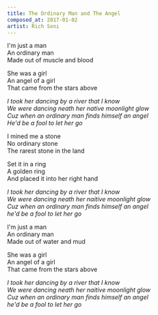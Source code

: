 ```yaml
---
title: The Ordinary Man and The Angel
composed_at: 2017-01-02
artist: Rich Soni
---
```


I'm just a man  
An ordinary man  
Made out of muscle and blood  

She was a girl  
An angel of a girl  
That came from the stars above  

*I took her dancing by a river that I know*  
*We were dancing neath her native moonlight glow*  
*Cuz when an ordinary man finds himself an angel*  
*He'd be a fool to let her go*  

I mined me a stone  
No ordinary stone  
The rarest stone in the land  

Set it in a ring  
A golden ring  
And placed it into her right hand  

*I took her dancing by a river that I know*  
*We were dancing neath her naitive moonlight glow*  
*Cuz when an ordinary man finds himself an angel*  
*he'd be a fool to let her go*  

I'm just a man  
An ordinary man  
Made out of water and mud  

She was a girl  
An angel of a girl  
That came from the stars above  

*I took her dancing by a river that I know*  
*We were dancing neath her naitive moonlight glow*  
*Cuz when an ordinary man finds himself an angel*  
*he'd be a fool to let her go*  
